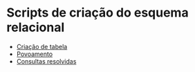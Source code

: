# Scripts de criação do esquema relacional

* [Criação de tabela](tarefa\t01\tarefa-create.sql)  
* [Povoamento](tarefas/t01/tarefa01-inserts.sql)  
* [Consultas resolvidas](scripts)